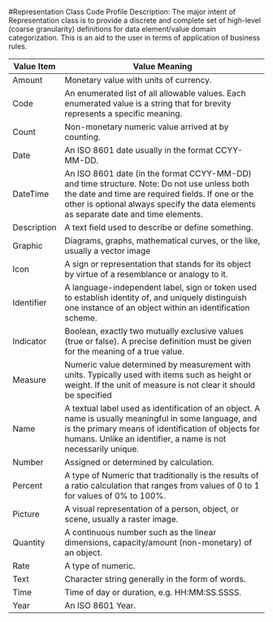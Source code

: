 #Representation Class Code Profile
Description: The major intent of Representation class is to provide a discrete and complete set of high-level (coarse granularity) definitions for data element/value domain categorization. This is an aid to the user in terms of application of business rules.<table>
<thead><tr><th scope='col'>Value Item</th><th scope='col'>Value Meaning</th></tr></thead><tr><td>Amount</td><td>Monetary value with units of currency.</td></tr><tr><td>Code</td><td>An enumerated list of all allowable values. Each enumerated value is a string that for brevity represents a specific meaning.</td></tr><tr><td>Count</td><td>Non-monetary numeric value arrived at by counting.</td></tr><tr><td>Date</td><td>An ISO 8601 date usually in the format CCYY-MM-DD.</td></tr><tr><td>DateTime</td><td>An ISO 8601 date (in the format CCYY-MM-DD) and time structure. Note: Do not use unless both the date and time are required fields. If one or the other is optional always specify the data elements as separate date and time elements.</td></tr><tr><td>Description</td><td>A text field used to describe or define something.</td></tr><tr><td>Graphic</td><td>Diagrams, graphs, mathematical curves, or the like, usually a vector image</td></tr><tr><td>Icon</td><td>A sign or representation that stands for its object by virtue of a resemblance or analogy to it.</td></tr><tr><td>Identifier</td><td>A language-independent label, sign or token used to establish identity of, and uniquely distinguish one instance of an object within an identification scheme.</td></tr><tr><td>Indicator</td><td>Boolean, exactly two mutually exclusive values (true or false). A precise definition must be given for the meaning of a true value.</td></tr><tr><td>Measure</td><td>Numeric value determined by measurement with units. Typically used with items such as height or weight.  If the unit of measure is not clear it should be specified</td></tr><tr><td>Name</td><td>A textual label used as identification of an object.  A name is usually meaningful in some language, and is the primary means of identification of objects for humans. Unlike an identifier, a name is not necessarily unique.</td></tr><tr><td>Number</td><td>Assigned or determined by calculation.</td></tr><tr><td>Percent</td><td>A type of Numeric that traditionally is the results of a ratio calculation that ranges from values of 0 to 1 for values of 0% to 100%.</td></tr><tr><td>Picture</td><td>A visual representation of a person, object, or scene, usually a raster image.</td></tr><tr><td>Quantity</td><td>A continuous number such as the linear dimensions, capacity/amount (non-monetary) of an object.</td></tr><tr><td>Rate</td><td>A type of numeric.</td></tr><tr><td>Text</td><td>Character string generally in the form of words.</td></tr><tr><td>Time</td><td>Time of day or duration, e.g. HH:MM:SS.SSSS.</td></tr><tr><td>Year</td><td>An ISO 8601 Year.</td></tr></table>